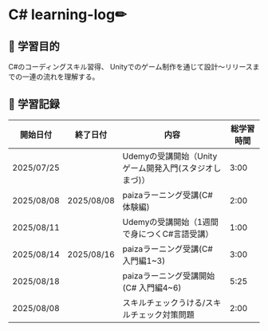 # C# learning-log✏


## 🎯 学習目的
C#のコーディングスキル習得、
Unityでのゲーム制作を通じて設計～リリースまでの一連の流れを理解する。


## 📅 学習記録

| 開始日付 | 終了日付 | 内容 | 総学習時間 |
|------|------|------|------|
| 2025/07/25 | | Udemyの受講開始（Unityゲーム開発入門(スタジオしまづ)） | 3:00 |
| 2025/08/08 | 2025/08/08 | paizaラーニング受講(C# 体験編) | 2:00 |
| 2025/08/11 | | Udemyの受講開始（1週間で身につくC#言語受講） | 1:00 |
| 2025/08/14 | 2025/08/16 | paizaラーニング受講(C# 入門編1~3) | 3:00 |
| 2025/08/18 | | paizaラーニング受講開始(C# 入門編4~6) | 5:25 |
| 2025/08/08 | | スキルチェックうける/スキルチェック対策問題 | 2:00 |
